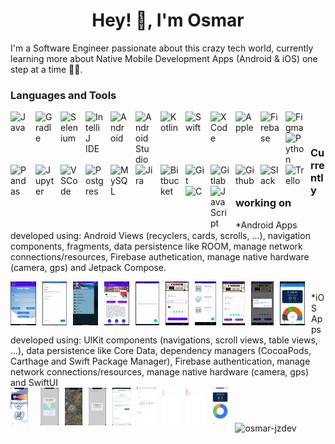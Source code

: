 <h1 align="center">Hey! 👋, I'm Osmar</h1>

I'm a Software Engineer passionate about this crazy tech world, currently learning more about Native Mobile Development Apps (Android & iOS) one step at a time 👨‍💻. 

### Languages and Tools 
<img align="left" alt="Java" width="30px" style="padding-right:10px" src="https://cdn.jsdelivr.net/gh/devicons/devicon/icons/java/java-original.svg"/>
<img align="left" alt="Gradle" width="30px" style="padding-right:10px" src="https://cdn.jsdelivr.net/gh/devicons/devicon/icons/gradle/gradle-plain-wordmark.svg" />
<img align="left" alt="Selenium" width="30px" style="padding-right:10px" src="https://cdn.jsdelivr.net/gh/devicons/devicon/icons/selenium/selenium-original.svg"/>
<img align="left" alt="IntelliJ IDE" width="30px" style="padding-right:10px" src="https://cdn.jsdelivr.net/gh/devicons/devicon/icons/intellij/intellij-original-wordmark.svg"/>
<img align="left" alt="Android" width="30px" style="padding-right:10px" src="https://cdn.jsdelivr.net/gh/devicons/devicon/icons/android/android-plain-wordmark.svg" />
<img align="left" alt="Android Studio" width="30px" style="padding-right:10px" src="https://cdn.jsdelivr.net/gh/devicons/devicon/icons/androidstudio/androidstudio-original.svg"/>
<img align="left" alt="Kotlin" width="30px" style="padding-right:10px" src="https://cdn.jsdelivr.net/gh/devicons/devicon/icons/kotlin/kotlin-original-wordmark.svg"  />
<img align="left" alt="Swift" width="30px" style="padding-right:10px" src="https://cdn.jsdelivr.net/gh/devicons/devicon/icons/swift/swift-original.svg"/>
<img align="left" alt="XCode" width="30px" style="padding-right:10px" src="https://cdn.jsdelivr.net/gh/devicons/devicon/icons/xcode/xcode-original.svg"/>
<img align="left" alt="Apple" width="30px" style="padding-right:10px" src="https://cdn.jsdelivr.net/gh/devicons/devicon/icons/apple/apple-original.svg"/>
<img align="left" alt="Firebase" width="30px" style="padding-right:10px" src="https://cdn.jsdelivr.net/gh/devicons/devicon/icons/firebase/firebase-plain-wordmark.svg"/>
<img align="left" alt="Figma" width="30px" style="padding-right:10px" src="https://cdn.jsdelivr.net/gh/devicons/devicon/icons/figma/figma-original.svg"  />
<img align="left" alt="Python" width="30px" style="padding-right:10px" src="https://cdn.jsdelivr.net/gh/devicons/devicon/icons/python/python-original.svg"/>
<img align="left" alt="Pandas" width="30px" style="padding-right:10px" src="https://cdn.jsdelivr.net/gh/devicons/devicon/icons/pandas/pandas-original-wordmark.svg"/>
<img align="left" alt="Jupyter" width="30px" style="padding-right:10px" src="https://cdn.jsdelivr.net/gh/devicons/devicon/icons/jupyter/jupyter-original-wordmark.svg"/>
<img align="left" alt="VSCode" width="30px" style="padding-right:10px" src="https://cdn.jsdelivr.net/gh/devicons/devicon/icons/vscode/vscode-original.svg"/>
<img align="left" alt="Postgres" width="30px" style="padding-right:10px" src="https://cdn.jsdelivr.net/gh/devicons/devicon/icons/postgresql/postgresql-plain-wordmark.svg"/>
<img align="left" alt="MySQL" width="30px" style="padding-right:10px" src="https://cdn.jsdelivr.net/gh/devicons/devicon/icons/mysql/mysql-original-wordmark.svg"/>
<img align="left" alt="Jira" width="30px" style="padding-right:10px" src="https://cdn.jsdelivr.net/gh/devicons/devicon/icons/jira/jira-plain-wordmark.svg"/>
<img align="left" alt="Bitbucket" width="30px" style="padding-right:10px" src="https://cdn.jsdelivr.net/gh/devicons/devicon/icons/bitbucket/bitbucket-original-wordmark.svg"/>
<img align="left" alt="Git" width="30px" style="padding-right:10px" src="https://cdn.jsdelivr.net/gh/devicons/devicon/icons/git/git-original-wordmark.svg"/>
<img align="left" alt="Gitlab" width="30px" style="padding-right:10px" src="https://cdn.jsdelivr.net/gh/devicons/devicon/icons/gitlab/gitlab-original-wordmark.svg"/>
<img align="left" alt="Github" width="30px" style="padding-right:10px" src="https://cdn.jsdelivr.net/gh/devicons/devicon/icons/github/github-original.svg" />
<img align="left" alt="Slack" width="30px" style="padding-right:10px" src="https://cdn.jsdelivr.net/gh/devicons/devicon/icons/slack/slack-original.svg"  />
<img align="left" alt="Trello" width="30px" style="padding-right:10px" src="https://cdn.jsdelivr.net/gh/devicons/devicon/icons/trello/trello-plain-wordmark.svg" />
<img align="left" alt="C" width="30px" style="padding-right:10px" src="https://cdn.jsdelivr.net/gh/devicons/devicon/icons/c/c-original.svg" />
<img align="left" alt="JavaScript" width="30px" style="padding-right:10px" src="https://cdn.jsdelivr.net/gh/devicons/devicon/icons/javascript/javascript-original.svg"  />
<br />

#

### Currently working on

*Android Apps developed using: Android Views (recyclers, cards, scrolls, ...), navigation components, fragments, data persistence like ROOM, manage network connections/resources, Firebase authetication, manage native hardware (camera, gps) and Jetpack Compose.
<br />

<img align="left" alt="" height="70px" style="padding-right:10px" src="assets/android_apps/OAuth0.png"  />
<img align="left" alt="" height="70px" style="padding-right:10px" src="assets/android_apps/OAuth1.png"  />
<img align="left" alt="" height="70px" style="padding-right:10px" src="assets/android_apps/MaterialDesignApp0.png"  />
<img align="left" alt="" height="70px" style="padding-right:10px" src="assets/android_apps/MaterialDesignApp1.png"  />
<img align="left" alt="" height="70px" style="padding-right:10px" src="assets/android_apps/MovieListApp0.png"  />
<img align="left" alt="" height="70px" style="padding-right:10px" src="assets/android_apps/MovieListApp1.png"  />
<img align="left" alt="" height="70px" style="padding-right:10px" src="assets/android_apps/MovieListApp2.png"  />
<img align="left" alt="" height="70px" style="padding-right:10px" src="assets/android_apps/MovieListApp3.png"  />
<img align="left" alt="" height="70px" style="padding-right:10px" src="assets/android_apps/MovieListApp4.png"  />
<img align="left" alt="" height="70px" style="padding-right:10px" src="assets/android_apps/BudgetWiseApp0.png"  />

<br /> 
*iOS Apps developed using: UIKit components (navigations, scroll views, table views, ...), data persistence like Core Data, dependency managers (CocoaPods, Carthage and Swift Package Manager), Firebase authentication, manage network connections/resources, manage native hardware (camera, gps) and SwiftUI  

<br />

<img align="left" alt="" height="60px" style="padding-right:10px" src="assets/ios_apps/MovieNightCenterApp0.png"  />
<img align="left" alt="" height="60px" style="padding-right:10px" src="assets/ios_apps/MovieNightCenterApp1.png"  />
<img align="left" alt="" height="60px" style="padding-right:10px" src="assets/ios_apps/MapsAndGps0.png"  />
<img align="left" alt="" height="60px" style="padding-right:10px" src="assets/ios_apps/MapsAndGps1.png"  />
<img align="left" alt="" height="60px" style="padding-right:10px" src="assets/ios_apps/LoginGoogle0.png"  />
<img align="left" alt="" height="60px" style="padding-right:10px" src="assets/ios_apps/LoginGoogle1.png"  />
<img align="left" alt="" height="60px" style="padding-right:10px" src="assets/ios_apps/TodoApp0.png"  />
<img align="left" alt="" height="60px" style="padding-right:10px" src="assets/ios_apps/TodoApp1.png"  />
<img align="left" alt="" height="60px" style="padding-right:10px" src="assets/ios_apps/TodoApp2.png"  />
<img align="left" alt="" height="60px" style="padding-right:10px" src="assets/ios_apps/BudgetWiseApp0.png"  />

<br />

#
<p><img align="left" src="https://github-readme-stats.vercel.app/api/top-langs?username=osmar-jzdev&show_icons=true&locale=en&layout=compact" alt="osmar-jzdev" /></p>
